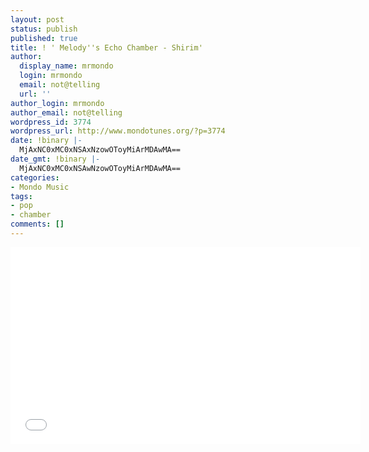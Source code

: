 ```yaml
---
layout: post
status: publish
published: true
title: ! ' Melody''s Echo Chamber - Shirim'
author:
  display_name: mrmondo
  login: mrmondo
  email: not@telling
  url: ''
author_login: mrmondo
author_email: not@telling
wordpress_id: 3774
wordpress_url: http://www.mondotunes.org/?p=3774
date: !binary |-
  MjAxNC0xMC0xNSAxNzowOToyMiArMDAwMA==
date_gmt: !binary |-
  MjAxNC0xMC0xNSAwNzowOToyMiArMDAwMA==
categories:
- Mondo Music
tags:
- pop
- chamber
comments: []
---
```

<iframe width="560" height="315" src="//www.youtube.com/embed/hvsgw5zPuqk" frameborder="0"> </iframe>
